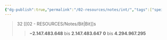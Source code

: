 ```yaml
---
{"dg-publish":true,"permalink":"/02-resources/notes/int/","tags":["speicher","code"],"noteIcon":"","updated":"2024-08-25T22:44:13.353+02:00"}
---
```


>32 [[02 - RESOURCES/Notes/Bit\|Bit]]s
>>**−2.147.483.648** bis **2.147.483.647**
>>**0** bis **4.294.967.295**